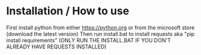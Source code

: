 # Installation / How to use
First install python from either https://python.org or from the microsoft store (download the latest version)
Then run install.bat to install requests aka "pip install requirements" (ONLY RUN THE INSTALL.BAT IF YOU DON'T ALREADY HAVE REQUESTS INSTALLED)
